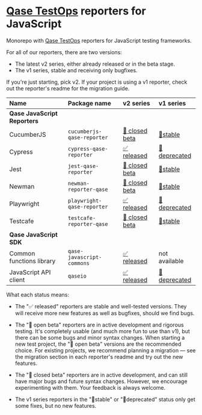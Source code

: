 # [Qase TestOps](https://qase.io) reporters for JavaScript

Monorepo with [Qase TestOps](https://qase.io) reporters for JavaScript testing frameworks.

For all of our reporters, there are two versions:

* The latest v2 series, either already released or in the beta stage.
* The v1 series, stable and receiving only bugfixes.

If you're just starting, pick v2.
If your project is using a v1 reporter, check out the reporter's readme for the migration guide.

| Name                          | Package name               | v2 series                                                                                          | v1 series                                                                                      |
|:------------------------------|:---------------------------|:---------------------------------------------------------------------------------------------------|:-----------------------------------------------------------------------------------------------|
| **Qase JavaScript Reporters** |
| CucumberJS                    | `cucumberjs-qase-reporter` | [🧰 closed beta](https://github.com/qase-tms/qase-javascript/tree/main/qase-cucumberjs#readme)     | [🗿stable](https://github.com/qase-tms/qase-javascript/tree/master/qase-cucumberjs#readme)     |
| Cypress                       | `cypress-qase-reporter`    | [✅ released](https://github.com/qase-tms/qase-javascript/tree/main/qase-cypress#readme)            | [🗿deprecated](https://github.com/qase-tms/qase-javascript/tree/master/qase-cypress#readme)    |
| Jest                          | `jest-qase-reporter`       | [🧰 closed beta](https://github.com/qase-tms/qase-javascript/tree/main/qase-jest#readme)           | [🗿stable](https://github.com/qase-tms/qase-javascript/tree/master/qase-jest#readme)           |
| Newman                        | `newman-reporter-qase`     | [🧰 closed beta](https://github.com/qase-tms/qase-javascript/tree/main/qase-newman#readme)         | [🗿stable](https://github.com/qase-tms/qase-javascript/tree/master/qase-newman#readme)         |
| Playwright                    | `playwright-qase-reporter` | [✅ released](https://github.com/qase-tms/qase-javascript/tree/main/qase-playwright#readme)         | [🗿deprecated](https://github.com/qase-tms/qase-javascript/tree/master/qase-playwright#readme) |
| Testcafe                      | `testcafe-reporter-qase`   | [🧰 closed beta](https://github.com/qase-tms/qase-javascript/tree/main/qase-testcafe#readme)       | [🗿stable](https://github.com/qase-tms/qase-javascript/tree/master/qase-testcafe#readme)       |
| **Qase JavaScript SDK**       |
| Common functions library      | `qase-javascript-commons`  | [✅ released](https://github.com/qase-tms/qase-javascript/tree/main/qase-javascript-commons#readme) | not available                                                                                  |
| JavaScript API client         | `qaseio`                   | [✅ released](https://github.com/qase-tms/qase-javascript/tree/main/qaseio#readme)                  | [🗿deprecated](https://github.com/qase-tms/qase-javascript/tree/master/qaseio#readme)          |

What each status means:

* The "✅ released" reporters are stable and well-tested versions.
  They will receive more new features as well as bugfixes, should we find bugs.

* The "🧪 open beta" reporters are in active development and rigorous testing.
  It's completely usable (and much more fun to use than v1), but there can be some bugs and minor syntax changes.
  When starting a new test project, the "🧪 open beta" versions are the recommended choice.
  For existing projects, we recommend planning a migration — see the migration section in each
  reporter's readme and try out the new features.

* The "🧰 closed beta" reporters are in active development, and
  can still have major bugs and future syntax changes.
  However, we encourage experimenting with them.
  Your feedback is always welcome.

* The v1 series reporters in the "🗿stable" or "🗿deprecated" status only get some fixes, but no new features.
